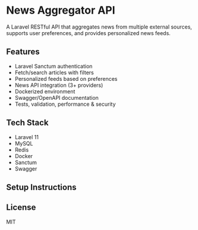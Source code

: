 # News Aggregator API

A Laravel RESTful API that aggregates news from multiple external sources, supports user preferences, and provides personalized news feeds.

## Features

- Laravel Sanctum authentication
- Fetch/search articles with filters
- Personalized feeds based on preferences
- News API integration (3+ providers)
- Dockerized environment
- Swagger/OpenAPI documentation
- Tests, validation, performance & security

## Tech Stack

- Laravel 11
- MySQL
- Redis
- Docker
- Sanctum
- Swagger

## Setup Instructions


## License

MIT
